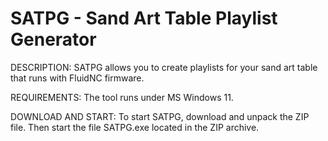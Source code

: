 # SATPG - Sand Art Table Playlist Generator
DESCRIPTION:
SATPG allows you to create playlists for your sand art table that runs with FluidNC firmware.

REQUIREMENTS:
The tool runs under MS Windows 11.

DOWNLOAD AND START:
To start SATPG, download and unpack the ZIP file. Then start the file SATPG.exe located in the ZIP archive.
